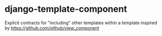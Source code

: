 # django-template-component
Explicit contracts for "including" other templates within a template inspired by https://github.com/github/view_component
